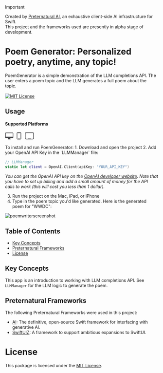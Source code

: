 > [!IMPORTANT]
> Created by [Preternatural AI](https://preternatural.ai/), an exhaustive client-side AI infrastructure for Swift.<br/>
> This project and the frameworks used are presently in alpha stage of development.

# Poem Generator: Personalized poetry, anytime, any topic!

PoemGenerator is a simple demonstration of the LLM completions API. The user enters a poem topic and the LLM generates a full poem about the topic. 
<br/><br/>
[![MIT License](https://img.shields.io/badge/License-MIT-green.svg)](https://github.com/PreternaturalAI/AI/blob/main/LICENSE)

## Usage
#### Supported Platforms
<!-- macOS-->
<p align="left">
<picture>
  <source media="(prefers-color-scheme: dark)" srcset="https://raw.githubusercontent.com/PreternaturalAI/AI/main/Images/macos.svg">
  <source media="(prefers-color-scheme: light)" srcset="https://raw.githubusercontent.com/PreternaturalAI/AI/main/Images/macos-active.svg">
  <img alt="macos" src="https://raw.githubusercontent.com/PreternaturalAI/AI/main/Images/macos-active.svg" height="24">
</picture>&nbsp;

<!--iPhone-->
<picture>
  <source media="(prefers-color-scheme: dark)" srcset="https://raw.githubusercontent.com/PreternaturalAI/AI/main/Images/ios.svg">
  <source media="(prefers-color-scheme: light)" srcset="https://raw.githubusercontent.com/PreternaturalAI/AI/main/Images/ios-active.svg">
  <img alt="ios" src="https://raw.githubusercontent.com/PreternaturalAI/AI/main/Images/ios-active.svg" height="24">
</picture>&nbsp;

<!-- iPad-->
<picture>
  <source media="(prefers-color-scheme: dark)" srcset="https://raw.githubusercontent.com/PreternaturalAI/AI/main/Images/ipados.svg">
  <source media="(prefers-color-scheme: light)" srcset="https://raw.githubusercontent.com/PreternaturalAI/AI/main/Images/ipados-active.svg">
  <img alt="ipados" src="https://raw.githubusercontent.com/PreternaturalAI/AI/main/Images/ipados-active.svg" height="24">
</picture>&nbsp;
</p>
To install and run PoemGenerator:
1. Download and open the project
2. Add your OpenAI API Key in the `LLMManager` file:

```swift
// LLMManager
static let client = OpenAI.Client(apiKey: "YOUR_API_KEY")
```
*You can get the OpenAI API key on the [OpenAI developer website](https://platform.openai.com/). Note that you have to set up billing and add a small amount of money for the API calls to work (this will cost you less than 1 dollar).* 

3. Run the project on the Mac, iPad, or iPhone
4. Type in the poem topic you'd like generated. Here is the generated poem for "WWDC":

<img width="688" alt="poemwriterscreenshot" src="https://github.com/preternatural-explore/PoemWriter/assets/1157147/9e7f96ab-33f1-43bd-8903-94f55adacf31">

## Table of Contents
- [Key Concepts](#key-concepts)
- [Preternatural Frameworks](#preternatural-frameworks)
- [License](#license)

## Key Concepts
This app is an introduction to working with LLM completions API. See `LLMManager` for the LLM logic to generate the poem. 

## Preternatural Frameworks
The following Preternatural Frameworks were used in this project: 
- [AI](https://github.com/PreternaturalAI/AI): The definitive, open-source Swift framework for interfacing with generative AI.
- [SwiftUIZ](https://github.com/SwiftUIX/SwiftUIZ): A framework to support ambitious expansions to SwiftUI.

# License

This package is licensed under the [MIT License](https://github.com/PreternaturalAI/AI/blob/main/LICENSE).




